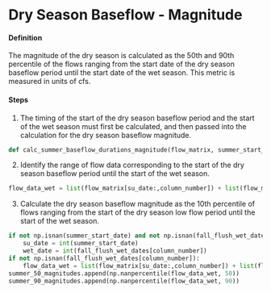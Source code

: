 # Dry Season Baseflow - Magnitude

#### Definition

The magnitude of the dry season is calculated as the 50th and 90th percentile of the flows ranging from the start date of the dry season baseflow period until the start date of the wet season. This metric is measured in units of cfs. 

#### Steps

1. The timing of the start of the dry season baseflow period and the start of the wet season must first be calculated, and then passed into the calculation for the dry season baseflow magnitude.
  ```py
  def calc_summer_baseflow_durations_magnitude(flow_matrix, summer_start_dates, fall_flush_dates, fall_flush_wet_dates):
  ```
2. Identify the range of flow data corresponding to the start of the dry season baseflow period until the start of the wet season.
  ```py
  flow_data_wet = list(flow_matrix[su_date:,column_number]) + list(flow_matrix[:wet_date, column_number])
  ```
3. Calculate the dry season baseflow magnitude as the 10th percentile of flows ranging from the start of the dry season low flow period until the start of the wet season.
  ```py
  if not np.isnan(summer_start_date) and not np.isnan(fall_flush_wet_dates[column_number]):
      su_date = int(summer_start_date)
      wet_date = int(fall_flush_wet_dates[column_number])
  if not np.isnan(fall_flush_wet_dates[column_number]):
      flow_data_wet = list(flow_matrix[su_date:,column_number]) + list(flow_matrix[:wet_date, column_number])
  summer_50_magnitudes.append(np.nanpercentile(flow_data_wet, 50))
  summer_90_magnitudes.append(np.nanpercentile(flow_data_wet, 90))
  ```

